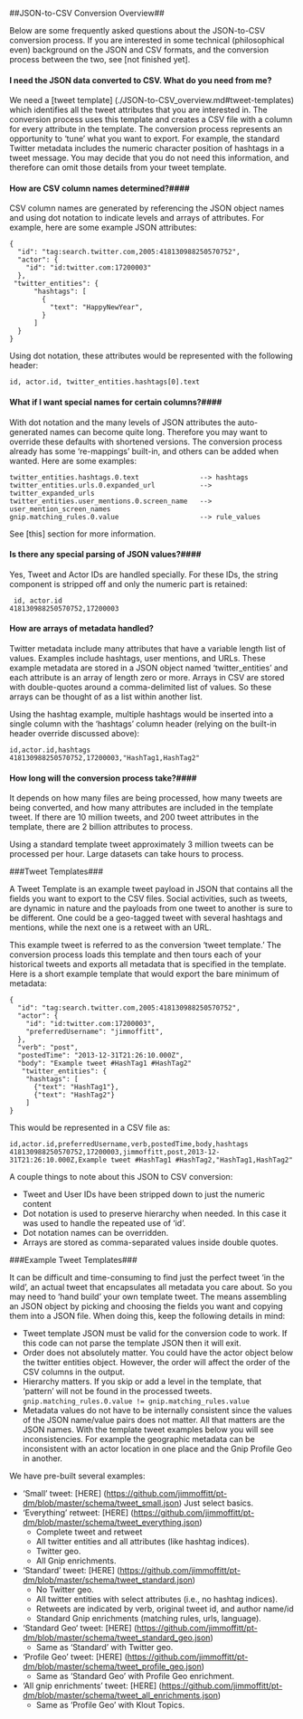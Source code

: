 ##JSON-to-CSV Conversion Overview##

Below are some frequently asked questions about the JSON-to-CSV conversion process. If 
you are interested in some technical (philosophical even) background on the JSON and CSV formats, and the conversion process between the two, see [not finished yet].  

#### I need the JSON data converted to CSV. What do you need from me? ####
We need a [tweet template] (./JSON-to-CSV_overview.md#tweet-templates) which identifies all the tweet attributes that you are interested in. The conversion process uses this template and creates a CSV file with a column for every attribute in the template. The conversion process represents an opportunity to ‘tune’ what you want to export. For example, the standard Twitter metadata includes the numeric character position of hashtags in a tweet message. You may decide that you do not need this information, and therefore can omit those details from your tweet template.

#### How are CSV column names determined?####

CSV column names are generated by referencing the JSON object names and using dot notation to indicate levels and arrays of attributes. For example, here are some example JSON attributes:   

```
{
  "id": "tag:search.twitter.com,2005:418130988250570752",
  "actor": {
    "id": "id:twitter.com:17200003"
  },
 "twitter_entities": {
      "hashtags": [
        {
          "text": "HappyNewYear",
        }
      ]
  }
}
```

Using dot notation, these attributes would be represented with the following header:

```
id, actor.id, twitter_entities.hashtags[0].text
```

#### What if I want special names for certain columns?####
With dot notation and the many levels of JSON attributes the auto-generated names can become quite long.  Therefore you may want to override these defaults with shortened versions. The conversion process already has some ‘re-mappings’ built-in, and others can be added when wanted.  Here are some examples:

```
twitter_entities.hashtags.0.text               --> hashtags
twitter_entities.urls.0.expanded_url           --> twitter_expanded_urls
twitter_entities.user_mentions.0.screen_name   --> user_mention_screen_names
gnip.matching_rules.0.value                    --> rule_values
```

See [this] section for more information.


#### Is there any special parsing of JSON values?####
Yes, Tweet and Actor IDs are handled specially. For these IDs, the string component is stripped off and only the numeric part is retained:

```
 id, actor.id
418130988250570752,17200003
```


#### How are arrays of metadata handled? ####

Twitter metadata include many attributes that have a variable length list of values. Examples include hashtags, user mentions, and URLs. These example metadata are stored in a JSON object named ‘twitter_entities’ and each attribute is an array of length zero or more.  Arrays in CSV are stored with double-quotes around a comma-delimited list of values. So these arrays can be thought of as a list within another list.  

Using the hashtag example, multiple hashtags would be inserted into a single column with the ‘hashtags’ column header (relying on the built-in header override discussed above):

```
id,actor.id,hashtags
418130988250570752,17200003,"HashTag1,HashTag2"
```

#### How long will the conversion process take?####
It depends on how many files are being processed, how many tweets are being converted, and how many attributes are included in the template tweet. If there are 10 million tweets, and 200 tweet attributes in the template, there are 2 billion attributes to process.

Using a standard template tweet approximately 3 million tweets can be processed per hour. Large datasets can take hours to process. 


###Tweet Templates###

A Tweet Template is an example tweet payload in JSON that contains all the fields you want to export to the CSV files. Social activities, such as tweets, are dynamic in nature and the payloads from one tweet to another is sure to be different. One could be a geo-tagged tweet with several hashtags and mentions, while the next one is a retweet with an URL.  

This example tweet is referred to as the conversion ‘tweet template.’ The conversion process loads this template and then tours each of your historical tweets and exports all metadata that is specified in the template. Here is a short example template that would export the bare minimum of metadata:

```
{
  "id": "tag:search.twitter.com,2005:418130988250570752",
  "actor": {
    "id": "id:twitter.com:17200003",
    "preferredUsername": "jimmoffitt",
  },
  "verb": "post",
  "postedTime": "2013-12-31T21:26:10.000Z",
  "body": "Example tweet #HashTag1 #HashTag2"
   "twitter_entities": {
    "hashtags": [
      {"text": "HashTag1"},
      {"text": "HashTag2"}
    ]
}
```

This would be represented in a CSV file as:

```
id,actor.id,preferredUsername,verb,postedTime,body,hashtags
418130988250570752,17200003,jimmoffitt,post,2013-12-31T21:26:10.000Z,Example tweet #HashTag1 #HashTag2,"HashTag1,HashTag2"
```

A couple things to note about this JSON to CSV conversion:

+ Tweet and User IDs have been stripped down to just the numeric content
+ Dot notation is used to preserve hierarchy when needed. In this case it was used to handle the repeated use of ‘id’. 
+ Dot notation names can be overridden.
+ Arrays are stored as comma-separated values inside double quotes.


###Example Tweet Templates###

It can be difficult and time-consuming to find just the perfect tweet ‘in the wild’, an actual tweet that encapsulates all metadata you care about. So you may need to ‘hand build’ your own template tweet. The means assembling an JSON object by picking and choosing the fields you want and copying them into a JSON file. When doing this, keep the following details in mind:

+ Tweet template JSON must be valid for the conversion code to work. If this code can not parse the template JSON then it will exit.
+ Order does not absolutely matter.  You could have the actor object below the twitter entities object. However, the order will affect the order of the CSV columns in the output.
+ Hierarchy matters. If you skip or add a level in the template, that ‘pattern’ will not be found in the processed tweets. ``` gnip.matching_rules.0.value != gnip.matching_rules.value ``` 
+ Metadata values do not have to be internally consistent since the values of the JSON name/value pairs does not matter. All that matters are the JSON names. With the template tweet examples below you will see inconsistencies. For example the geographic metadata can be inconsistent with an actor location in one place and the Gnip Profile Geo in another. 

We have pre-built several examples:
+ ‘Small’ tweet: [HERE] (https://github.com/jimmoffitt/pt-dm/blob/master/schema/tweet_small.json)
Just select basics.
+ ‘Everything’ retweet: [HERE] (https://github.com/jimmoffitt/pt-dm/blob/master/schema/tweet_everything.json)  
     + Complete tweet and retweet 
     + All twitter entities and all attributes (like hashtag indices). 
     + Twitter geo.
     + All Gnip enrichments. 
+ ‘Standard’ tweet: [HERE] (https://github.com/jimmoffitt/pt-dm/blob/master/schema/tweet_standard.json) 
     + No Twitter geo.
     + All twitter entities with select attributes (i.e., no hashtag indices). 
     + Retweets are indicated by verb, original tweet id, and author name/id
     + Standard Gnip enrichments (matching rules, urls, language).
+ ‘Standard Geo‘ tweet: [HERE] (https://github.com/jimmoffitt/pt-dm/blob/master/schema/tweet_standard_geo.json) 
     + Same as ‘Standard’ with Twitter geo.
+ ‘Profile Geo’ tweet: [HERE] (https://github.com/jimmoffitt/pt-dm/blob/master/schema/tweet_profile_geo.json) 
     + Same as ‘Standard Geo’ with Profile Geo enrichment.
+ ‘All gnip enrichments’ tweet: [HERE] (https://github.com/jimmoffitt/pt-dm/blob/master/schema/tweet_all_enrichments.json) 
     + Same as ‘Profile Geo’ with Klout Topics.



